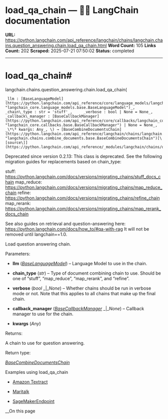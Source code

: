 # load_qa_chain — 🦜🔗 LangChain  documentation

**URL:** https://python.langchain.com/api_reference/langchain/chains/langchain.chains.question_answering.chain.load_qa_chain.html
**Word Count:** 105
**Links Count:** 202
**Scraped:** 2025-07-21 07:50:02
**Status:** completed

---

# load\_qa\_chain\#

langchain.chains.question\_answering.chain.load\_qa\_chain\(

    _llm : [BaseLanguageModel](https://python.langchain.com/api_reference/core/language_models/langchain_core.language_models.base.BaseLanguageModel.html#langchain_core.language_models.base.BaseLanguageModel "langchain_core.language_models.base.BaseLanguageModel")_,     _chain\_type : str = 'stuff'_,     _verbose : bool | None = None_,     _callback\_manager : [BaseCallbackManager](https://python.langchain.com/api_reference/core/callbacks/langchain_core.callbacks.base.BaseCallbackManager.html#langchain_core.callbacks.base.BaseCallbackManager "langchain_core.callbacks.base.BaseCallbackManager") | None = None_,     _\*\* kwargs: Any_, \) → [BaseCombineDocumentsChain](https://python.langchain.com/api_reference/langchain/chains/langchain.chains.combine_documents.base.BaseCombineDocumentsChain.html#langchain.chains.combine_documents.base.BaseCombineDocumentsChain "langchain.chains.combine_documents.base.BaseCombineDocumentsChain")[\[source\]](https://python.langchain.com/api_reference/_modules/langchain/chains/question_answering/chain.html#load_qa_chain)\#     

Deprecated since version 0.2.13: This class is deprecated. See the following migration guides for replacements based on chain\_type:

stuff: <https://python.langchain.com/docs/versions/migrating_chains/stuff_docs_chain> map\_reduce: <https://python.langchain.com/docs/versions/migrating_chains/map_reduce_chain> refine: <https://python.langchain.com/docs/versions/migrating_chains/refine_chain> map\_rerank: <https://python.langchain.com/docs/versions/migrating_chains/map_rerank_docs_chain>

See also guides on retrieval and question-answering here: <https://python.langchain.com/docs/how_to/#qa-with-rag> It will not be removed until langchain==1.0.

Load question answering chain.

Parameters:     

  * **llm** \([_BaseLanguageModel_](https://python.langchain.com/api_reference/core/language_models/langchain_core.language_models.base.BaseLanguageModel.html#langchain_core.language_models.base.BaseLanguageModel "langchain_core.language_models.base.BaseLanguageModel")\) – Language Model to use in the chain.

  * **chain\_type** \(_str_\) – Type of document combining chain to use. Should be one of “stuff”, “map\_reduce”, “map\_rerank”, and “refine”.

  * **verbose** \(_bool_ _|__None_\) – Whether chains should be run in verbose mode or not. Note that this applies to all chains that make up the final chain.

  * **callback\_manager** \([_BaseCallbackManager_](https://python.langchain.com/api_reference/core/callbacks/langchain_core.callbacks.base.BaseCallbackManager.html#langchain_core.callbacks.base.BaseCallbackManager "langchain_core.callbacks.base.BaseCallbackManager") _|__None_\) – Callback manager to use for the chain.

  * **kwargs** \(_Any_\)

Returns:     

A chain to use for question answering.

Return type:     

[_BaseCombineDocumentsChain_](https://python.langchain.com/api_reference/langchain/chains/langchain.chains.combine_documents.base.BaseCombineDocumentsChain.html#langchain.chains.combine_documents.base.BaseCombineDocumentsChain "langchain.chains.combine_documents.base.BaseCombineDocumentsChain")

Examples using load\_qa\_chain

  * [Amazon Textract ](https://python.langchain.com/docs/integrations/document_loaders/amazon_textract/)

  * [Maritalk](https://python.langchain.com/docs/integrations/chat/maritalk/)

  * [SageMakerEndpoint](https://python.langchain.com/docs/integrations/llms/sagemaker/)

__On this page